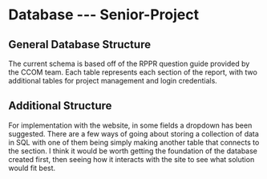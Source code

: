 # Database --- Senior-Project

## General Database Structure 
The current schema is based off of the RPPR question guide provided by the CCOM team. Each table represents each section of the report, with two additional tables for project management and login credentials. 

## Additional Structure 
For implementation with the website, in some fields a dropdown has been suggested. There are a few ways of going about storing a collection of data in SQL with one of them being simply making another table that connects to the section. I think it would be worth getting the foundation of the database created first, then seeing how it interacts with the site to see what solution would fit best. 